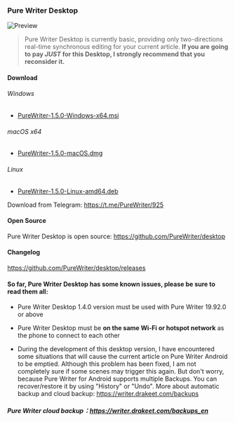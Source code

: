 ### Pure Writer Desktop

![Preview](https://user-images.githubusercontent.com/5214214/115110118-57bb0e00-9fac-11eb-9270-2d83502405a3.png)

> Pure Writer Desktop is currently basic, providing only two-directions real-time synchronous editing for your current article. **If you are going to pay _JUST_ for this Desktop, I strongly recommend that you reconsider it.**

#### Download

###### Windows

* [PureWriter-1.5.0-Windows-x64.msi](https://github.com/PureWriter/desktop/releases/download/1.5.0/PureWriter-1.5.0-Windows-x64.msi)

###### macOS x64

* [PureWriter-1.5.0-macOS.dmg](https://github.com/PureWriter/desktop/releases/download/1.5.0/PureWriter-1.5.0-macOS.dmg)

###### Linux

* [PureWriter-1.5.0-Linux-amd64.deb](https://github.com/PureWriter/desktop/releases/download/1.5.0/PureWriter-1.5.0-Linux-amd64.deb)

Download from Telegram: https://t.me/PureWriter/925



#### Open Source

Pure Writer Desktop is open source: https://github.com/PureWriter/desktop

#### Changelog

https://github.com/PureWriter/desktop/releases

#### So far, Pure Writer Desktop has some known issues, please be sure to read them all:

- Pure Writer Desktop 1.4.0 version must be used with Pure Writer 19.92.0 or above

- Pure Writer Desktop must be **on the same Wi-Fi or hotspot network** as the phone to connect to each other

- During the development of this desktop version, I have encountered some situations that will cause the current article on Pure Writer Android to be emptied. Although this problem has been fixed, I am not completely sure if some scenes may trigger this again. But don't worry, because Pure Writer for Android supports multiple Backups. You can recover/restore it by using "History" or "Undo". More about automatic backup and cloud backup: https://writer.drakeet.com/backups

##### Pure Writer cloud backup：https://writer.drakeet.com/backups_en
